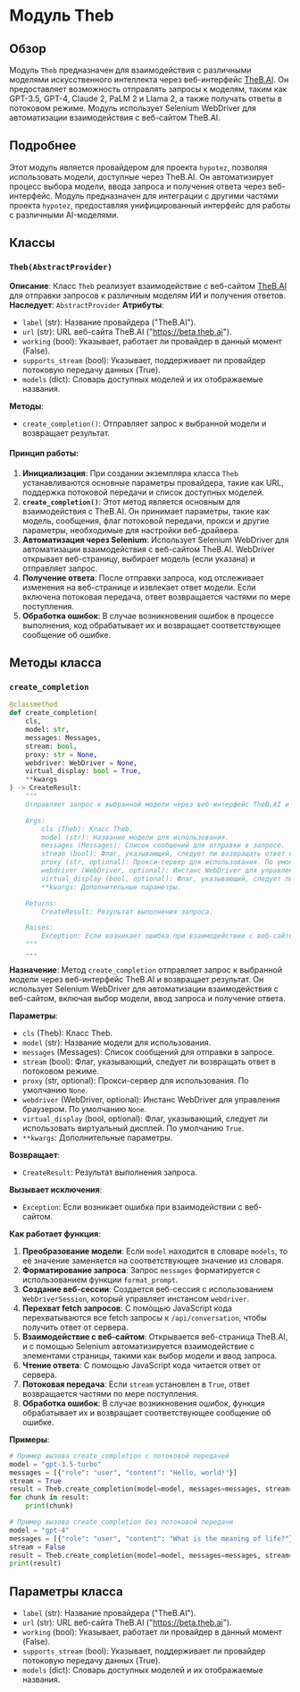 # Модуль Theb

## Обзор

Модуль `Theb` предназначен для взаимодействия с различными моделями искусственного интеллекта через веб-интерфейс [TheB.AI](https://beta.theb.ai). Он предоставляет возможность отправлять запросы к моделям, таким как GPT-3.5, GPT-4, Claude 2, PaLM 2 и Llama 2, а также получать ответы в потоковом режиме. Модуль использует Selenium WebDriver для автоматизации взаимодействия с веб-сайтом TheB.AI.

## Подробнее

Этот модуль является провайдером для проекта `hypotez`, позволяя использовать модели, доступные через TheB.AI. Он автоматизирует процесс выбора модели, ввода запроса и получения ответа через веб-интерфейс.  Модуль предназначен для интеграции с другими частями проекта `hypotez`, предоставляя унифицированный интерфейс для работы с различными AI-моделями. 

## Классы

### `Theb(AbstractProvider)`

**Описание**: Класс `Theb` реализует взаимодействие с веб-сайтом [TheB.AI](https://beta.theb.ai) для отправки запросов к различным моделям ИИ и получения ответов.
**Наследует**: `AbstractProvider`
**Атрибуты**:

-   `label` (str): Название провайдера ("TheB.AI").
-   `url` (str): URL веб-сайта TheB.AI ("https://beta.theb.ai").
-   `working` (bool): Указывает, работает ли провайдер в данный момент (False).
-   `supports_stream` (bool): Указывает, поддерживает ли провайдер потоковую передачу данных (True).
-   `models` (dict): Словарь доступных моделей и их отображаемые названия.

**Методы**:

-   `create_completion()`: Отправляет запрос к выбранной модели и возвращает результат.

#### Принцип работы:

1.  **Инициализация**: При создании экземпляра класса `Theb` устанавливаются основные параметры провайдера, такие как URL, поддержка потоковой передачи и список доступных моделей.
2.  **`create_completion()`**: Этот метод является основным для взаимодействия с TheB.AI. Он принимает параметры, такие как модель, сообщения, флаг потоковой передачи, прокси и другие параметры, необходимые для настройки веб-драйвера.
3.  **Автоматизация через Selenium**: Использует Selenium WebDriver для автоматизации взаимодействия с веб-сайтом TheB.AI. WebDriver открывает веб-страницу, выбирает модель (если указана) и отправляет запрос.
4.  **Получение ответа**: После отправки запроса, код отслеживает изменения на веб-странице и извлекает ответ модели. Если включена потоковая передача, ответ возвращается частями по мере поступления.
5.  **Обработка ошибок**: В случае возникновения ошибок в процессе выполнения, код обрабатывает их и возвращает соответствующее сообщение об ошибке.

## Методы класса

### `create_completion`

```python
@classmethod
def create_completion(
    cls,
    model: str,
    messages: Messages,
    stream: bool,
    proxy: str = None,
    webdriver: WebDriver = None,
    virtual_display: bool = True,
    **kwargs
) -> CreateResult:
    """
    Отправляет запрос к выбранной модели через веб-интерфейс TheB.AI и возвращает результат.

    Args:
        cls (Theb): Класс Theb.
        model (str): Название модели для использования.
        messages (Messages): Список сообщений для отправки в запросе.
        stream (bool): Флаг, указывающий, следует ли возвращать ответ в потоковом режиме.
        proxy (str, optional): Прокси-сервер для использования. По умолчанию `None`.
        webdriver (WebDriver, optional): Инстанс WebDriver для управления браузером. По умолчанию `None`.
        virtual_display (bool, optional): Флаг, указывающий, следует ли использовать виртуальный дисплей. По умолчанию `True`.
        **kwargs: Дополнительные параметры.

    Returns:
        CreateResult: Результат выполнения запроса.

    Raises:
        Exception: Если возникает ошибка при взаимодействии с веб-сайтом.
    """
    ...
```

**Назначение**: Метод `create_completion` отправляет запрос к выбранной модели через веб-интерфейс TheB.AI и возвращает результат. Он использует Selenium WebDriver для автоматизации взаимодействия с веб-сайтом, включая выбор модели, ввод запроса и получение ответа.

**Параметры**:

-   `cls` (Theb): Класс Theb.
-   `model` (str): Название модели для использования.
-   `messages` (Messages): Список сообщений для отправки в запросе.
-   `stream` (bool): Флаг, указывающий, следует ли возвращать ответ в потоковом режиме.
-   `proxy` (str, optional): Прокси-сервер для использования. По умолчанию `None`.
-   `webdriver` (WebDriver, optional): Инстанс WebDriver для управления браузером. По умолчанию `None`.
-   `virtual_display` (bool, optional): Флаг, указывающий, следует ли использовать виртуальный дисплей. По умолчанию `True`.
-   `**kwargs`: Дополнительные параметры.

**Возвращает**:

-   `CreateResult`: Результат выполнения запроса.

**Вызывает исключения**:

-   `Exception`: Если возникает ошибка при взаимодействии с веб-сайтом.

**Как работает функция**:

1.  **Преобразование модели**: Если `model` находится в словаре `models`, то её значение заменяется на соответствующее значение из словаря.
2.  **Форматирование запроса**: Запрос `messages` форматируется с использованием функции `format_prompt`.
3.  **Создание веб-сессии**: Создается веб-сессия с использованием `WebDriverSession`, который управляет инстансом `webdriver`.
4.  **Перехват fetch запросов**: С помощью JavaScript кода перехватываются все fetch запросы к `/api/conversation`, чтобы получить ответ от сервера.
5.  **Взаимодействие с веб-сайтом**: Открывается веб-страница TheB.AI, и с помощью Selenium автоматизируется взаимодействие с элементами страницы, такими как выбор модели и ввод запроса.
6.  **Чтение ответа**: С помощью JavaScript кода читается ответ от сервера.
7.  **Потоковая передача**: Если `stream` установлен в `True`, ответ возвращается частями по мере поступления.
8.  **Обработка ошибок**: В случае возникновения ошибок, функция обрабатывает их и возвращает соответствующее сообщение об ошибке.

**Примеры**:

```python
# Пример вызова create_completion с потоковой передачей
model = "gpt-3.5-turbo"
messages = [{"role": "user", "content": "Hello, world!"}]
stream = True
result = Theb.create_completion(model=model, messages=messages, stream=stream)
for chunk in result:
    print(chunk)

# Пример вызова create_completion без потоковой передачи
model = "gpt-4"
messages = [{"role": "user", "content": "What is the meaning of life?"}]
stream = False
result = Theb.create_completion(model=model, messages=messages, stream=stream)
print(result)
```

## Параметры класса

-   `label` (str): Название провайдера ("TheB.AI").
-   `url` (str): URL веб-сайта TheB.AI ("https://beta.theb.ai").
-   `working` (bool): Указывает, работает ли провайдер в данный момент (False).
-   `supports_stream` (bool): Указывает, поддерживает ли провайдер потоковую передачу данных (True).
-   `models` (dict): Словарь доступных моделей и их отображаемые названия.